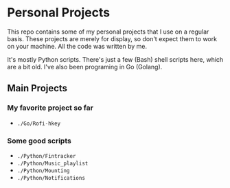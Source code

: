 Personal Projects
=================

This repo contains some of my personal projects that I use on a regular basis.
These projects are merely for display, so don't expect them to work on your machine.
All the code was written by me.

It's mostly Python scripts.
There's just a few (Bash) shell scripts here, which are a bit old.
I've also been programing in Go (Golang).

Main Projects
-------------

### My favorite project so far
* `./Go/Rofi-hkey`

### Some good scripts
* `./Python/Fintracker`
* `./Python/Music_playlist`
* `./Python/Mounting`
* `./Python/Notifications`
